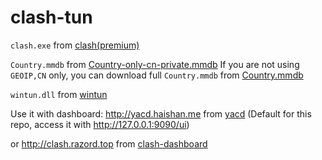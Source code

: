 # clash-tun
`clash.exe` from [clash(premium)](https://github.com/Dreamacro/clash/releases/tag/premium)

`Country.mmdb` from [Country-only-cn-private.mmdb](https://github.com/Loyalsoldier/geoip/blob/release/Country-only-cn-private.mmdb) If you are not using `GEOIP,CN` only, you can download full `Country.mmdb` from [Country.mmdb](https://github.com/Loyalsoldier/geoip/blob/release/Country.mmdb)

`wintun.dll` from [wintun](https://www.wintun.net)

Use it with dashboard: http://yacd.haishan.me from [yacd](https://github.com/haishanh/yacd) (Default for this repo, access it with http://127.0.0.1:9090/ui)

or http://clash.razord.top from [clash-dashboard](https://github.com/Dreamacro/clash-dashboard)
